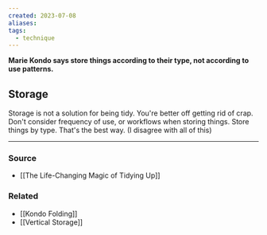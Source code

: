 ```yaml
---
created: 2023-07-08
aliases: 
tags:
  - technique
---
```

**Marie Kondo says store things according to their type, not according to use patterns.**

## Storage

Storage is not a solution for being tidy. You're better off getting rid of crap. Don't consider frequency of use, or workflows when storing things. Store things by type. That's the best way. (I disagree with all of this)

---

### Source
- [[The Life-Changing Magic of Tidying Up]]

### Related
- [[Kondo Folding]] 
- [[Vertical Storage]]